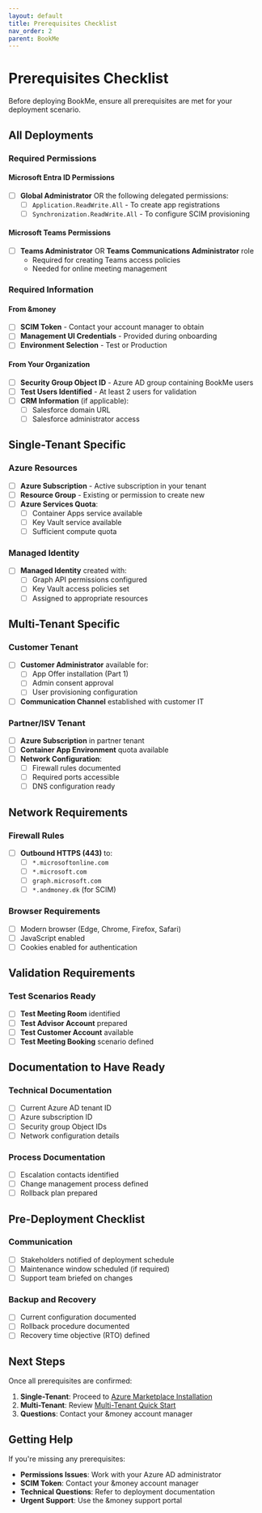 ```yaml
---
layout: default
title: Prerequisites Checklist
nav_order: 2
parent: BookMe
---
```


# Prerequisites Checklist

Before deploying BookMe, ensure all prerequisites are met for your deployment scenario.

## All Deployments

### Required Permissions

#### Microsoft Entra ID Permissions
- [ ] **Global Administrator** OR the following delegated permissions:
  - [ ] `Application.ReadWrite.All` - To create app registrations
  - [ ] `Synchronization.ReadWrite.All` - To configure SCIM provisioning

#### Microsoft Teams Permissions  
- [ ] **Teams Administrator** OR **Teams Communications Administrator** role
  - Required for creating Teams access policies
  - Needed for online meeting management

### Required Information

#### From &money
- [ ] **SCIM Token** - Contact your account manager to obtain
- [ ] **Management UI Credentials** - Provided during onboarding
- [ ] **Environment Selection** - Test or Production

#### From Your Organization
- [ ] **Security Group Object ID** - Azure AD group containing BookMe users
- [ ] **Test Users Identified** - At least 2 users for validation
- [ ] **CRM Information** (if applicable):
  - [ ] Salesforce domain URL
  - [ ] Salesforce administrator access

## Single-Tenant Specific

### Azure Resources
- [ ] **Azure Subscription** - Active subscription in your tenant
- [ ] **Resource Group** - Existing or permission to create new
- [ ] **Azure Services Quota**:
  - [ ] Container Apps service available
  - [ ] Key Vault service available
  - [ ] Sufficient compute quota

### Managed Identity
- [ ] **Managed Identity** created with:
  - [ ] Graph API permissions configured
  - [ ] Key Vault access policies set
  - [ ] Assigned to appropriate resources

## Multi-Tenant Specific

### Customer Tenant
- [ ] **Customer Administrator** available for:
  - [ ] App Offer installation (Part 1)
  - [ ] Admin consent approval
  - [ ] User provisioning configuration
- [ ] **Communication Channel** established with customer IT

### Partner/ISV Tenant
- [ ] **Azure Subscription** in partner tenant
- [ ] **Container App Environment** quota available
- [ ] **Network Configuration**:
  - [ ] Firewall rules documented
  - [ ] Required ports accessible
  - [ ] DNS configuration ready

## Network Requirements

### Firewall Rules
- [ ] **Outbound HTTPS (443)** to:
  - [ ] `*.microsoftonline.com`
  - [ ] `*.microsoft.com`
  - [ ] `graph.microsoft.com`
  - [ ] `*.andmoney.dk` (for SCIM)

### Browser Requirements
- [ ] Modern browser (Edge, Chrome, Firefox, Safari)
- [ ] JavaScript enabled
- [ ] Cookies enabled for authentication

## Validation Requirements

### Test Scenarios Ready
- [ ] **Test Meeting Room** identified
- [ ] **Test Advisor Account** prepared
- [ ] **Test Customer Account** available
- [ ] **Test Meeting Booking** scenario defined

## Documentation to Have Ready

### Technical Documentation
- [ ] Current Azure AD tenant ID
- [ ] Azure subscription ID
- [ ] Security group Object IDs
- [ ] Network configuration details

### Process Documentation
- [ ] Escalation contacts identified
- [ ] Change management process defined
- [ ] Rollback plan prepared

## Pre-Deployment Checklist

### Communication
- [ ] Stakeholders notified of deployment schedule
- [ ] Maintenance window scheduled (if required)
- [ ] Support team briefed on changes

### Backup and Recovery
- [ ] Current configuration documented
- [ ] Rollback procedure documented
- [ ] Recovery time objective (RTO) defined

## Next Steps

Once all prerequisites are confirmed:

1. **Single-Tenant**: Proceed to [Azure Marketplace Installation](marketplace-installation)
2. **Multi-Tenant**: Review [Multi-Tenant Quick Start](multi-tenant-quickstart)
3. **Questions**: Contact your &money account manager

## Getting Help

If you're missing any prerequisites:

- **Permissions Issues**: Work with your Azure AD administrator
- **SCIM Token**: Contact your &money account manager
- **Technical Questions**: Refer to deployment documentation
- **Urgent Support**: Use the &money support portal